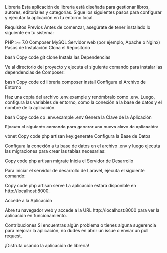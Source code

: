 Librería
Esta aplicación de librería está diseñada para gestionar libros, autores, editoriales y categorías. Sigue los siguientes pasos para configurar y ejecutar la aplicación en tu entorno local.

Requisitos Previos
Antes de comenzar, asegúrate de tener instalado lo siguiente en tu sistema:

PHP >= 7.0
Composer
MySQL
Servidor web (por ejemplo, Apache o Nginx)
Pasos de Instalación
Clona el Repositorio

bash
Copy code
git clone <url-del-repositorio>
Instala las Dependencias

Ve al directorio del proyecto y ejecuta el siguiente comando para instalar las dependencias de Composer:

bash
Copy code
cd libreria
composer install
Configura el Archivo de Entorno

Haz una copia del archivo .env.example y renómbralo como .env. Luego, configura las variables de entorno, como la conexión a la base de datos y el nombre de la aplicación.

bash
Copy code
cp .env.example .env
Genera la Clave de la Aplicación

Ejecuta el siguiente comando para generar una nueva clave de aplicación:

vbnet
Copy code
php artisan key:generate
Configura la Base de Datos

Configura la conexión a tu base de datos en el archivo .env y luego ejecuta las migraciones para crear las tablas necesarias:

Copy code
php artisan migrate
Inicia el Servidor de Desarrollo

Para iniciar el servidor de desarrollo de Laravel, ejecuta el siguiente comando:

Copy code
php artisan serve
La aplicación estará disponible en http://localhost:8000.

Accede a la Aplicación

Abre tu navegador web y accede a la URL http://localhost:8000 para ver la aplicación en funcionamiento.

Contribuciones
Si encuentras algún problema o tienes alguna sugerencia para mejorar la aplicación, no dudes en abrir un issue o enviar un pull request.

¡Disfruta usando la aplicación de librería!

